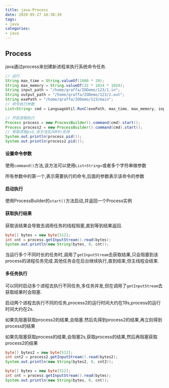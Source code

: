 ```yaml
---
title: java-Process
date: 2020-05-27 16:38:39
tags:
- java
categories:
- java
---
```


## Process

java通过process来创建新进程来执行系统命令任务.

<!--more-->

```java
// 运行
String max_time = String.valueOf(1000 * 20);
String max_memory = String.valueOf(32 * 1024 * 1024);
String input_path = "/home/qraffa/IODemo/123/1.in";
String output_path = "/home/qraffa/IODemo/123/1.out";
String exePath = "/home/qraffa/IODemo/123/main";
// 命令执行参数
List<String> cmd = LanguageUtil.RunC(exePath, max_time, max_memory, input_path, output_path);

// 开启进程执行
Process process = new ProcessBuilder().command(cmd).start();
Process process2 = new ProcessBuilder().command(cmd).start();
// 获取进程pid,该方法在JDK9+支持
System.out.println(process.pid());
System.out.println(process2.pid());
```

#### 设置命令参数

使用`command()`方法,该方法可以使用`List<String>`或者多个字符串做参数

所有参数中的第一个,表示需要执行的命令,后面的参数表示该命令的参数

#### 启动执行

使用ProcessBuilder的`start()`方法启动,并返回一个Process实例

#### 获取执行结果

获取该结果会导致去调用任务的线程阻塞,直到等到结果返回.

```java
byte[] bytes = new byte[512];
int cnt = process.getInputStream().read(bytes);
System.out.println(new String(bytes, 0, cnt));
```

当运行多个不同时长的任务时,调用了`getInputStream`去获取结果,只会阻塞到该process的进程任务完成.其他任务会在后台继续执行,直到结束,但主线程会结束.

#### 多任务执行

可以同时启动多个进程去执行不同任务,多任务并发,但在调用了`getInputStream`去获取结果时会阻塞.

启动两个进程去执行不同的任务,process2的运行时间大约在19s,process的运行时间大约在2s.

如果先阻塞获取process2的结果,会阻塞.然后先得到process2的结果,再立刻得到process的结果

如果先阻塞获取process的结果,会阻塞2s,获取process的结果,然后再阻塞获取process2的结果

```java
byte[] bytes2 = new byte[512];
int cnt2 = process2.getInputStream().read(bytes2);
System.out.println(new String(bytes2, 0, cnt2));

byte[] bytes = new byte[512];
int cnt = process.getInputStream().read(bytes);
System.out.println(new String(bytes, 0, cnt));
```

